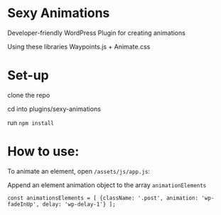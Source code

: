 # Sexy Animations
Developer-friendly WordPress Plugin for creating animations

Using these libraries Waypoints.js + Animate.css

# Set-up
clone the repo

cd into plugins/sexy-animations

run `npm install`

# How to use:

 To animate an element, open `/assets/js/app.js`:
 
 Append an element animation object to the array `animationElements`
  
 `const animationsElements = [ {className: '.post', animation: 'wp-fadeInUp', delay: 'wp-delay-1'} ];`
